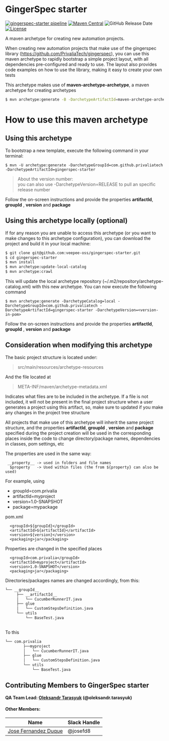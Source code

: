 GingerSpec starter
=============================

[![gingerspec-starter pipeline](https://github.com/veepee-oss/gingerspec-starter/actions/workflows/maven-build.yml/badge.svg)](https://github.com/veepee-oss/gingerspec-starter/actions/workflows/maven-build.yml)
[![Maven Central](https://maven-badges.herokuapp.com/maven-central/com.github.privaliatech/gingerspec-starter/badge.svg)](https://maven-badges.herokuapp.com/maven-central/com.github.privaliatech/gingerspec-starter)
![GitHub Release Date](https://img.shields.io/github/release-date/PrivaliaTech/gingerspec-starter)
[![License](https://img.shields.io/badge/License-ISC-blue.svg)](https://opensource.org/licenses/ISC)

A maven archetype for creating new automation projects.

When creating new automation projects that make use of the gingerspec library (https://github.com/PrivaliaTech/gingerspec), you can use this maven archetype to rapidly bootstrap a simple project layout, with all dependencies pre-configured and ready to use. The layout also provides code examples on how to use the library, making it easy to create your own tests

This archetype makes use of **maven-archetype-archetype**, a maven archetype for creating archetypes
``` bash
$ mvn archetype:generate -B -DarchetypeArtifactId=maven-archetype-archetype -DgroupId=com.github.privaliatech -DartifactId=gingerspec-starter -Dpackage=package
```

# How to use this maven archetype

## Using this archetype

To bootstrap a new template, execute the following command in your terminal:

    $ mvn -U archetype:generate -DarchetypeGroupId=com.github.privaliatech -DarchetypeArtifactId=gingerspec-starter


> About the version number: <br>
> you can also use -DarchetypeVersion=RELEASE to pull an specific release number


Follow the on-screen instructions and provide the properties **artifactId**, **groupId** , **version** and  **package**


## Using this archetype locally (optional)

If for any reason you are unable to access this archetype (or you want to make changes to this archetype configuration), you can download the project and build it in your local machine:

``` bash
$ git clone git@github.com:veepee-oss/gingerspec-starter.git
$ cd gingerspec-starter
$ mvn install
$ mvn archetype:update-local-catalog
$ mvn archetype:crawl
```
This will update the local archetype repository (~/.m2/repository/archetype-catalog.xml) with this new archetype. You can now execute the following command

    $ mvn archetype:generate -DarchetypeCatalog=local -DarchetypeGroupId=com.github.privaliatech -DarchetypeArtifactId=gingerspec-starter -DarchetypeVersion=<version-in-pom>

Follow the on-screen instructions and provide the properties **artifactId**, **groupId** , **version** and  **package**


## Consideration when modifying this archetype

The basic project structure is located under:

> src/main/resources/archetype-resources

And the file located at 

> META-INF/maven/archetype-metadata.xml

Indicates what files are to be included in the archetype. If a file is not included, it will not be present in the final project structure when a user generates a project using this artifact, so, make sure to updated if you make any changes in the project tree structure

All projects that make use of this archetype will inherit the same project structure, and the properties 
**artifactId**, **groupId** , **version** and  **package** specified during the project creation will be used in the corresponding places inside the code to change directory/package names, dependencies in classes, pom settings, etc

The properties are used in the same way:
   

     __property__ -> used in folders and file names
      $property   -> Used within files (the from ${property} can also be used)


For example, using 

 - groupId=com.privalia 
 - artifactId=myproject  
 - version=1.0-SNAPSHOT
 - package=mypackage

pom.xml

      <groupId>${groupId}</groupId>
      <artifactId>${artifactId}</artifactId>
      <version>${version}</version>
      <packaging>jar</packaging>

  
Properties are changed in the specified places

      <groupId>com.privalia</groupId>
      <artifactId>myproject</artifactId>
      <version>1.0-SNAPSHOT</version>
      <packaging>jar</packaging>


Directories/packages names are changed accordingly, from this:

``` bash
└── __groupId__
     ├── __artifactId__
     │   └── CucumberRunnerIT.java
     ├── glue
     │   └── CustomStepsDefinition.java
     └── utils
         └── BaseTest.java
            
``` 



To this

``` bash
└── com.privalia
        ├──myproject
        │   └── CucumberRunnerIT.java
        ├── glue
        │   └── CustomStepsDefinition.java
        └── utils
            └── BaseTest.java
 ``` 
 
 
 ## Contributing Members to GingerSpec starter
 
 **QA Team Lead: [Oleksandr Tarasyuk](https://github.com/alejandro2003) (@oleksandr.tarasyuk)**
 
 #### Other Members:
 
 |Name     |  Slack Handle   | 
 |---------|-----------------|
 |[Jose Fernandez Duque](https://github.com/josefd8)| @josefd8        |
 
